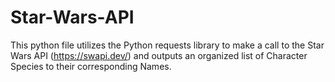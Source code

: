 # Star-Wars-API
This python file utilizes the Python requests library to make a call to the Star Wars API (https://swapi.dev/) and outputs an organized list of Character Species to their corresponding Names.